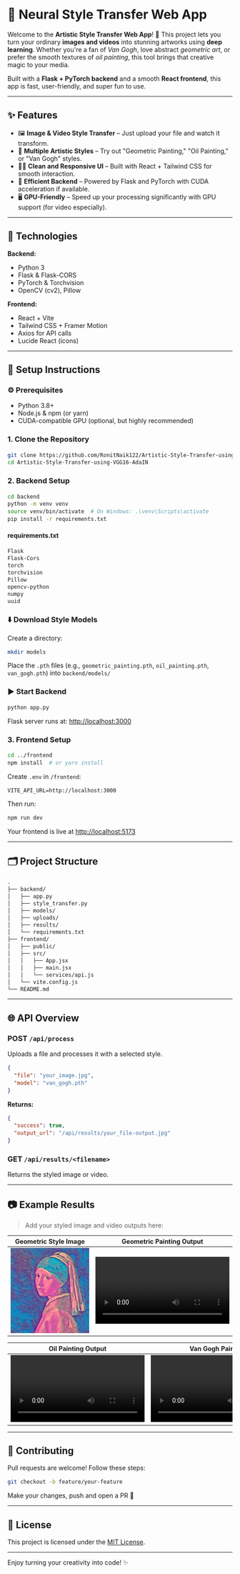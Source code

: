 # 🧠 Neural Style Transfer Web App

Welcome to the **Artistic Style Transfer Web App**! 🎨 This project lets you turn your ordinary **images and videos** into stunning artworks using **deep learning**. Whether you're a fan of *Van Gogh*, love abstract *geometric art*, or prefer the smooth textures of *oil painting*, this tool brings that creative magic to your media.

Built with a **Flask + PyTorch backend** and a smooth **React frontend**, this app is fast, user-friendly, and super fun to use.

---

## ✨ Features

* 🖼️ **Image & Video Style Transfer** – Just upload your file and watch it transform.
* 🎨 **Multiple Artistic Styles** – Try out "Geometric Painting," "Oil Painting," or "Van Gogh" styles.
* 🧑‍💻 **Clean and Responsive UI** – Built with React + Tailwind CSS for smooth interaction.
* 🚀 **Efficient Backend** – Powered by Flask and PyTorch with CUDA acceleration if available.
* 🖥️ **GPU-Friendly** – Speed up your processing significantly with GPU support (for video especially).

---

## 🧰 Technologies

**Backend:**

* Python 3
* Flask & Flask-CORS
* PyTorch & Torchvision
* OpenCV (cv2), Pillow

**Frontend:**

* React + Vite
* Tailwind CSS + Framer Motion
* Axios for API calls
* Lucide React (icons)

---

## 🚧 Setup Instructions

### ⚙️ Prerequisites

* Python 3.8+
* Node.js & npm (or yarn)
* CUDA-compatible GPU (optional, but highly recommended)

### 1. Clone the Repository

```bash
git clone https://github.com/RonitNaik122/Artistic-Style-Transfer-using-VGG16-AdaIN.git
cd Artistic-Style-Transfer-using-VGG16-AdaIN
```

### 2. Backend Setup

```bash
cd backend
python -m venv venv
source venv/bin/activate  # On Windows: .\venv\Scripts\activate
pip install -r requirements.txt
```

#### requirements.txt

```
Flask
Flask-Cors
torch
torchvision
Pillow
opencv-python
numpy
uuid
```

### ⬇️ Download Style Models

Create a directory:

```bash
mkdir models
```

Place the `.pth` files (e.g., `geometric_painting.pth`, `oil_painting.pth`, `van_gogh.pth`) into `backend/models/`

### ▶️ Start Backend

```bash
python app.py
```

Flask server runs at: [http://localhost:3000](http://localhost:3000)

### 3. Frontend Setup

```bash
cd ../frontend
npm install  # or yarn install
```

Create `.env` in `/frontend`:

```
VITE_API_URL=http://localhost:3000
```

Then run:

```bash
npm run dev
```

Your frontend is live at [http://localhost:5173](http://localhost:5173)

---

## 🗂️ Project Structure

```
.
├── backend/
│   ├── app.py
│   ├── style_transfer.py
│   ├── models/
│   ├── uploads/
│   ├── results/
│   └── requirements.txt
├── frontend/
│   ├── public/
│   ├── src/
│   │   ├── App.jsx
│   │   ├── main.jsx
│   │   └── services/api.js
│   └── vite.config.js
└── README.md
```

---

## 🌐 API Overview

### POST `/api/process`

Uploads a file and processes it with a selected style.

```json
{
  "file": "your_image.jpg",
  "model": "van_gogh.pth"
}
```

**Returns:**

```json
{
  "success": true,
  "output_url": "/api/results/your_file-output.jpg"
}
```

### GET `/api/results/<filename>`

Returns the styled image or video.

---

## 📷 Example Results

> Add your styled image and video outputs here:

| Geometric Style Image               | Geometric Painting Output                     |
| ---------------------------- | ----------------------------------- |
| ![](https://github.com/RonitNaik122/Artistic-Style-Transfer-using-VGG16-AdaIN/blob/35b217c5c92b684e36c270c0a261179d765e7746/backend/output/geometric_painting-output.jpg) | ![](https://github.com/RonitNaik122/Artistic-Style-Transfer-using-VGG16-AdaIN/blob/35b217c5c92b684e36c270c0a261179d765e7746/backend/output/geometric_painting-003d26cc-fbe7-4a87-8665-102317088772.mp4) |

| Oil Painting Output               | Van Gogh Painting                           |
| ---------------------------------- | -------------------------------------- |
| ![](https://github.com/RonitNaik122/Artistic-Style-Transfer-using-VGG16-AdaIN/blob/35b217c5c92b684e36c270c0a261179d765e7746/backend/output/oil_painting-823b5684-366a-41fe-9948-f803eb641fcc.mp4) | ![](https://github.com/RonitNaik122/Artistic-Style-Transfer-using-VGG16-AdaIN/blob/35b217c5c92b684e36c270c0a261179d765e7746/backend/output/van_gogh-e1612ffc-1d74-4553-a5b4-23791168befe.mp4) |

---

## 🤝 Contributing

Pull requests are welcome! Follow these steps:

```bash
git checkout -b feature/your-feature
```

Make your changes, push and open a PR 🚀

---

## 🪪 License

This project is licensed under the [MIT License](LICENSE).

---

Enjoy turning your creativity into code! ✨
